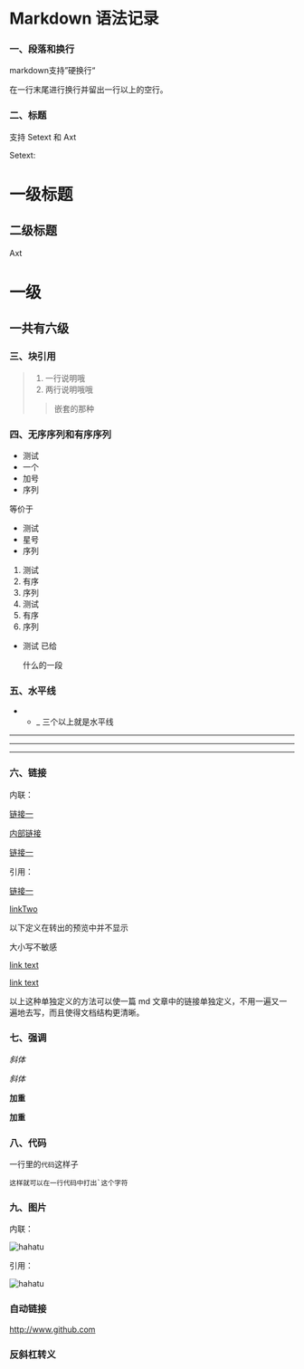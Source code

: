 # Markdown 语法记录

### 一、段落和换行

markdown支持”硬换行“

在一行末尾进行换行并留出一行以上的空行。


### 二、标题

支持 Setext 和 Axt

Setext:

一级标题
==

二级标题
-

Axt

# 一级
## 一共有六级

### 三、块引用

> 1. 一行说明哦
> 2. 两行说明哦哦
> > 嵌套的那种

### 四、无序序列和有序序列

+ 测试
+ 一个
+ 加号
+ 序列

等价于

* 测试
* 星号
* 序列

1. 测试
2. 有序
4. 序列
1. 测试
1. 有序
1. 序列

*    测试
     已给

     什么的一段

### 五、水平线

* - _ 三个以上就是水平线

***

---

___

### 六、链接

内联：

[链接一](http://www.github.com)

[内部链接](/about)

[链接一](http://www.github.com 'title')

引用：

[链接一][linkOne]

[linkTwo][]

以下定义在转出的预览中并不显示

[linkOne]: http://www.github.com 'title'

[linkTwo]: http://www.github.com


大小写不敏感

[link text][a]

[link text][A]

[a]: http://www.github.com 'title'

以上这种单独定义的方法可以使一篇 md 文章中的链接单独定义，不用一遍又一遍地去写，而且使得文档结构更清晰。


### 七、强调

*斜体*

_斜体_

**加重**

__加重__


### 八、代码

一行里的`代码`这样子

```这样就可以在一行代码中打出`这个字符```

### 九、图片

内联：

![hahatu](https://octocat-generator-assets.githubusercontent.com/my-octocat-1567082592615.png 'me')

引用：

![hahatu][src]

[src]: https://octocat-generator-assets.githubusercontent.com/my-octocat-1567082592615.png 'me'


### 自动链接

<http://www.github.com>


### 反斜杠转义

















